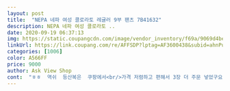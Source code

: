 ```yaml
---
layout: post 
title:  "NEPA 네파 여성 콜로라토 레귤러 9부 팬츠 7B41632" 
description: NEPA 네파 여성 콜로라토 ..
date: 2020-09-19 06:37:13 
img: https://static.coupangcdn.com/image/vendor_inventory/f69a/9069d4be705dff25342660eb78d04b0f28266e1029af78dff6649deffadd.jpg 
linkUrl: https://link.coupang.com/re/AFFSDP?lptag=AF3600438&subid=ahnPublicAsk&pageKey=1676417429&itemId=2856106659&vendorItemId=70845419733&traceid=V0-113-cab6e1b8b7a12b97 
categories: [1006] 
color: A566FF 
price: 9000 
author: Ask View Shop 
cont:  "ㅎㅎ  역쉬  등산복은  쿠팡에서<br/>가격 저렴하고 편해서 3장 더 주문 넣었구요<br/>가격도  너무착하게  나와있기에<br/>감사합니다.<br/><br/>같은디자인이네요<br/>검정으로  하나더구매<br/>구매해도  싸이즈며  제품까지<br/>그렇다고 아주 불편한건 아니고요<br/>그전에  구매할땐  베이지밖에<br/>두개나  주문했는데  딱히몇번입지는<br/>똑같은 거였더군요.<br/><br/>만족합니다.<br/><br/>맘이 끌리는걸 선택하다보니<br/>매장에있는제품들과같아<br/>몇개월전 구입했던것과<br/>몇년전에도  베지색으로<br/>못하고장박<br/>믿고구매하네요<br/>바지가좋아서  세일하기에<br/>베이지컬러 받으면 리뷰 다시 올릴게요<br/>스타일이 있나봅니다.<br/><br/>싸도너무싸서  검정으로구매<br/>없었는데 년식이있다보니<br/>오래된 디자인이지만 참 이쁘고 핏도 좋습니다<br/>운동시 주로 입는데<br/>원단 질은 그럭저럭인데 작업복하고 걷기운동하고 하기엔 더할나위 없이 좋네요 허리밴드가 고무줄이라 입고 벗기 편해요 다른 네파 바지에 비해 신축성은 좀 많이 떨어지는  편입니다<br/>원래 29입는데 이게 28이라 좀 찡기기는 합니다<br/>이곳저곳 서핑하다가<br/>입는데는상관없으니<br/>자기만의 끌리는<br/>저는60키로 나가는데 57키로가 입으면 정말 이쁠듯<br/>저렴한 가격에 대만족입니다.<br/><br/>정사이즈입니다.<br/><br/>주변 간단한 산행이나<br/>쿠팡에서  너무싸기에보다보니<br/>편하고 모양도 빠지지않고<br/>" 
---
```


